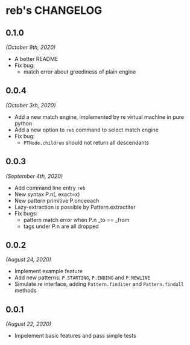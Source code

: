 reb's CHANGELOG
================

0.1.0
-----
*(October 9th, 2020)*

+ A better README
+ Fix bug:
  - match error about greediness of plain engine

0.0.4
-----
*(October 3rh, 2020)*

+ Add a new match engine, implemented by re virtual machine in pure python
+ Add a new option to `reb` command to select match engine
+ Fix bug:
  - `PTNode.children` should not return all descendants

0.0.3
-----
*(September 4th, 2020)*

+ Add command line entry `reb`
+ New syntax P.n(, exact=x)
+ New pattern primitive P.onceeach
+ Lazy-extraction is possible by Pattern.extractiter
+ Fix bugs:
  - pattern match error when P.n _to == _from
  - tags under P.n are all dropped

0.0.2
-----
*(August 24, 2020)*

+ Implement example feature
+ Add new patterns: `P.STARTING`, `P.ENDING` and `P.NEWLINE`
+ Simulate re interface, adding `Pattern.finditer` and `Pattern.findall` methods


0.0.1
-----
*(August 22, 2020)*

+ Impelement basic features and pass simple tests
